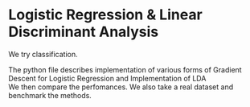 # Logistic Regression & Linear Discriminant Analysis

We try classification.

The python file describes implementation of various forms of Gradient Descent for Logistic Regression and Implementation of LDA <br/>
We then compare the perfomances. We also take a real dataset and benchmark the methods.